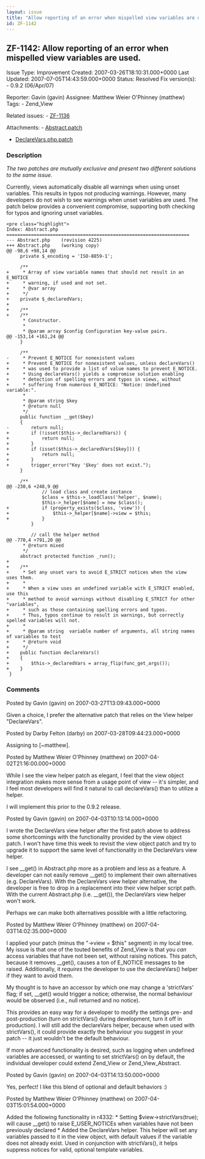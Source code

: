 ```yaml
---
layout: issue
title: "Allow reporting of an error when mispelled view variables are used."
id: ZF-1142
---
```


ZF-1142: Allow reporting of an error when mispelled view variables are used.
----------------------------------------------------------------------------

 Issue Type: Improvement Created: 2007-03-26T18:10:31.000+0000 Last Updated: 2007-07-05T14:43:59.000+0000 Status: Resolved Fix version(s): - 0.9.2 (06/Apr/07)
 
 Reporter:  Gavin (gavin)  Assignee:  Matthew Weier O'Phinney (matthew)  Tags: - Zend\_View
 
 Related issues: - [ZF-1136](/issues/browse/ZF-1136)
 
 Attachments: - [Abstract.patch](/issues/secure/attachment/10361/Abstract.patch)
- [DeclareVars.php.patch](/issues/secure/attachment/10370/DeclareVars.php.patch)
 
### Description

_The two patches are mutually exclusive and present two different solutions to the same issue._

Currently, views automatically disable all warnings when using unset variables. This results in typos not producing warnings. However, many developers do not wish to see warnings when unset variables are used. The patch below provides a convenient compromise, supporting both checking for typos and ignoring unset variables.

 
    <pre class="highlight">
    Index: Abstract.php
    ===================================================================
    --- Abstract.php    (revision 4225)
    +++ Abstract.php    (working copy)
    @@ -98,6 +98,14 @@
         private $_encoding = 'ISO-8859-1';
     
         /**
    +     * Array of view variable names that should not result in an E_NOTICE
    +     * warning, if used and not set.
    +     * @var array
    +     */
    +    private $_declaredVars;
    +
    +    /**
    +    /**
          * Constructor.
          *
          * @param array $config Configuration key-value pairs.
    @@ -153,14 +161,24 @@
         }
     
         /**
    -     * Prevent E_NOTICE for nonexistent values
    +     * Prevent E_NOTICE for nonexistent values, unless declareVars()
    +     * was used to provide a list of value names to prevent E_NOTICE.
    +     * Using declareVars() yields a compromise solution enabling
    +     * detection of spelling errors and typos in views, without 
    +     * suffering from numerous E_NOTICE: "Notice: Undefined variable:".
          * 
          * @param string $key 
          * @return null
          */
         public function __get($key)
         {
    -        return null;
    +        if (!isset($this->_declaredVars)) {
    +            return null;
    +        }
    +        if (isset($this->_declaredVars[$key])) {
    +            return null;
    +        }
    +        trigger_error("Key '$key' does not exist.");
         }
     
         /**
    @@ -230,6 +248,9 @@
                 // load class and create instance
                 $class = $this->_loadClass('helper', $name);
                 $this->_helper[$name] = new $class();
    +            if (property_exists($class, 'view')) {
    +                $this->_helper[$name]->view = $this;
    +            }
             }
     
             // call the helper method
    @@ -770,4 +791,20 @@
          * @return mixed
          */
         abstract protected function _run();
    +
    +    /**
    +     * Set any unset vars to avoid E_STRICT notices when the view uses them.
    +     *
    +     * When a view uses an undefined variable with E_STRICT enabled, use this
    +     * method to avoid warnings without disabling E_STRICT for other "variables",
    +     * such as those containing spelling errors and typos.
    +     * Thus, typos continue to result in warnings, but correctly spelled variables will not.
    +     * 
    +     * @param string  variable number of arguments, all string names of variables to test
    +     * @return void
    +     */
    +    public function declareVars()
    +    {
    +        $this->_declaredVars = array_flip(func_get_args());
    +    }
     }


 

 

### Comments

Posted by Gavin (gavin) on 2007-03-27T13:09:43.000+0000

Given a choice, I prefer the alternative patch that relies on the View helper "DeclareVars".

 

 

Posted by Darby Felton (darby) on 2007-03-28T09:44:23.000+0000

Assigning to [~matthew].

 

 

Posted by Matthew Weier O'Phinney (matthew) on 2007-04-02T21:16:00.000+0000

While I see the view helper patch as elegant, I feel that the view object integration makes more sense from a usage point of view -- it's simpler, and I feel most developers will find it natural to call declareVars() than to utilize a helper.

I will implement this prior to the 0.9.2 release.

 

 

Posted by Gavin (gavin) on 2007-04-03T10:13:14.000+0000

I wrote the DeclareVars view helper after the first patch above to address some shortcomings with the functionality provided by the view object patch. I won't have time this week to revisit the view object patch and try to upgrade it to support the same level of functionality in the DeclareVars view helper.

I see \_\_get() in Abstract.php more as a problem and less as a feature. A developer can not easily remove \_\_get() to implement their own alternatives (e.g. DeclareVars). With the DeclareVars view helper alternative, the developer is free to drop in a replacement into their view helper script path. With the current Abstract.php (i.e. \_\_get()), the DeclareVars view helper won't work.

Perhaps we can make both alternatives possible with a little refactoring.

 

 

Posted by Matthew Weier O'Phinney (matthew) on 2007-04-03T14:02:35.000+0000

I applied your patch (minus the "->view = $this" segment) in my local tree. My issue is that one of the touted benefits of Zend\_View is that you _can_ access variables that have not been set, without raising notices. This patch, because it removes \_\_get(), causes a ton of E\_NOTICE messages to be raised. Additionally, it _requires_ the developer to use the declareVars() helper if they want to avoid them.

My thought is to have an accessor by which one may change a 'strictVars' flag; if set, \_\_get() would trigger a notice; otherwise, the normal behaviour would be observed (i.e., null returned and no notice).

This provides an easy way for a developer to modify the settings pre- and post-production (turn on strictVars() during development, turn it off in production). I will still add the declareVars helper, because when used with strictVars(), it could provide exactly the behaviour you suggest in your patch -- it just wouldn't be the default behaviour.

If more advanced functionality is desired, such as logging when undefined variables are accessed, or wanting to set strictVars() on by default, the individual developer could extend Zend\_View or Zend\_View\_Abstract.

 

 

Posted by Gavin (gavin) on 2007-04-03T14:13:50.000+0000

Yes, perfect! I like this blend of optional and default behaviors :)

 

 

Posted by Matthew Weier O'Phinney (matthew) on 2007-04-03T15:01:54.000+0000

Added the following functionality in r4332: \* Setting $view->strictVars(true); will cause \_\_get() to raise E\_USER\_NOTICEs when variables have not been previously declared \* Added the DeclareVars helper. This helper will set any variables passed to it in the view object, with default values if the variable does not already exist. Used in conjunction with strictVars(), it helps suppress notices for valid, optional template variables.

 

 
